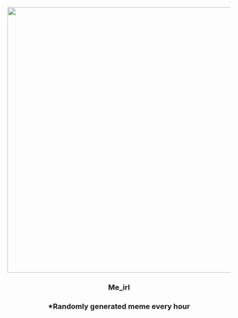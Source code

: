 <p align="center">
        <img src="https://i.imgur.com/SWq4tQv.jpg" width="600" height="600">
        </p>
        <h3 align="center">Me_irl</h3>
        <h3 align="center">*Randomly generated meme every hour</h3>
    